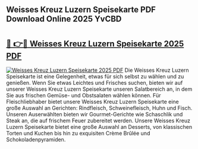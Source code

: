 ## Weisses Kreuz Luzern Speisekarte PDF Download Online 2025 YvCBD

# <h2><a href="http://gc7oa9.nevu.top/?p=Weisses+Kreuz+Luzern+Speisekarte">🔗 👉🔴 Weisses Kreuz Luzern Speisekarte 2025 PDF</a></h2>

[![Weisses Kreuz Luzern Speisekarte 2025 PDF](https://i.imgur.com/dBaPXMq.png)](http://gc7oa9.nevu.top/?p=Weisses+Kreuz+Luzern+Speisekarte)
Die Weisses Kreuz Luzern Speisekarte ist eine Gelegenheit, etwas für sich selbst zu wählen und zu genießen. Wenn Sie etwas Leichtes und Frisches suchen, bieten wir auf unserer Weisses Kreuz Luzern Speisekarte unseren Salatbereich an, in dem Sie aus frischen Gemüse- und Obstsalaten wählen können. Für Fleischliebhaber bietet unsere Weisses Kreuz Luzern Speisekarte eine große Auswahl an Gerichten: Rindfleisch, Schweinefleisch, Huhn und Fisch. Unseren Auserwählten bieten wir Gourmet-Gerichte wie Schaschlik und Steak an, die auf frischem Feuer zubereitet werden. Unsere Weisses Kreuz Luzern Speisekarte bietet eine große Auswahl an Desserts, von klassischen Torten und Kuchen bis hin zu exquisiten Crème Brûlée und Schokoladenpyramiden.
